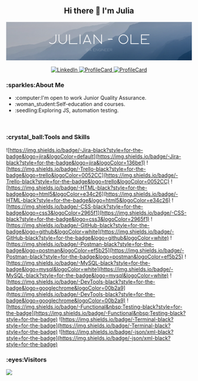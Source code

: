 <H2 align="center">Hi there 👋  I'm Julia</H2>

![header](https://github.com/julian-ole/profile-card-ui/blob/master/public/images/header2.jpg)


<div id="badges" align="center">
  <a href="https://www.linkedin.com/in/olegovna/">
    <img src="https://img.shields.io/badge/LinkedIn-blue?style=flat-square&logo=linkedin&logoColor=white" alt="LinkedIn"/>
  </a>
 <a href="https://julian-ole.github.io/">
    <img src="https://img.shields.io/badge/ProfileCard-%233E5F8A?style=flat-square&logo=Profile&logoColor=white" alt="ProfileCard"/>
 </a>
  <a href="https://t.me/julian_ole">
    <img src="https://img.shields.io/badge/Telegram-informational?style=flat-square&logo=telegram&logoColor=white" alt="ProfileCard"/>
 </a>
</div>


<div id="about-me">
<h3>:sparkles:About Me</h3>

<ul>
  <li>:computer:I'm open to work Junior Quality Assurance.</li>
  <li>:woman_student:Self-education and courses.</li>
  <li>:seedling:Exploring JS, automation testing.</li>
</ul>
</div>
<br>


<div id="tools">
<h3>:crystal_ball:Tools and Skills</h3>   
  
![https://img.shields.io/badge/-Jira-black?style=for-the-badge&logo=jira&logoColor=default](https://img.shields.io/badge/-Jira-black?style=for-the-badge&logo=jira&logoColor=136be1)
![https://img.shields.io/badge/-Trello-black?style=for-the-badge&logo=trello&logoColor=0052CC](https://img.shields.io/badge/-Trello-black?style=for-the-badge&logo=trello&logoColor=0052CC)
![https://img.shields.io/badge/-HTML-black?style=for-the-badge&logo=html5&logoColor=e34c26](https://img.shields.io/badge/-HTML-black?style=for-the-badge&logo=html5&logoColor=e34c26)
![https://img.shields.io/badge/-CSS-black?style=for-the-badge&logo=css3&logoColor=2965f1](https://img.shields.io/badge/-CSS-black?style=for-the-badge&logo=css3&logoColor=2965f1) 
![https://img.shields.io/badge/-GitHub-black?style=for-the-badge&logo=github&logoColor=white](https://img.shields.io/badge/-GitHub-black?style=for-the-badge&logo=github&logoColor=white)
![https://img.shields.io/badge/-Postman-black?style=for-the-badge&logo=postman&logoColor=ef5b25](https://img.shields.io/badge/-Postman-black?style=for-the-badge&logo=postman&logoColor=ef5b25)
![https://img.shields.io/badge/-MySQL-black?style=for-the-badge&logo=mysql&logoColor=white](https://img.shields.io/badge/-MySQL-black?style=for-the-badge&logo=mysql&logoColor=white)
![https://img.shields.io/badge/-DevTools-black?style=for-the-badge&logo=googlechrome&logoColor=00b2a9](https://img.shields.io/badge/-DevTools-black?style=for-the-badge&logo=googlechrome&logoColor=00b2a9)
![https://img.shields.io/badge/-Functional&nbsp;Testing-black?style=for-the-badge](https://img.shields.io/badge/-Functional&nbsp;Testing-black?style=for-the-badge)
![https://img.shields.io/badge/-Terminal-black?style=for-the-badge](https://img.shields.io/badge/-Terminal-black?style=for-the-badge)
![https://img.shields.io/badge/-json/xml-black?style=for-the-badge](https://img.shields.io/badge/-json/xml-black?style=for-the-badge)


 
</div>

<div id="visitors">
<h3>:eyes:Visitors</h3> 
<a href="https://visitorbadge.io/status?path=https%3A%2F%2Fgithub.com%2Fjulian-ole%2Fjulian-ole%2F"><img src="https://api.visitorbadge.io/api/visitors?path=https%3A%2F%2Fgithub.com%2Fjulian-ole%2Fjulian-ole%2F&label=Visitors&labelColor=%23d9e3f0&countColor=%23263759&style=flat-square&labelStyle=none" /></a>
 </div>
 
